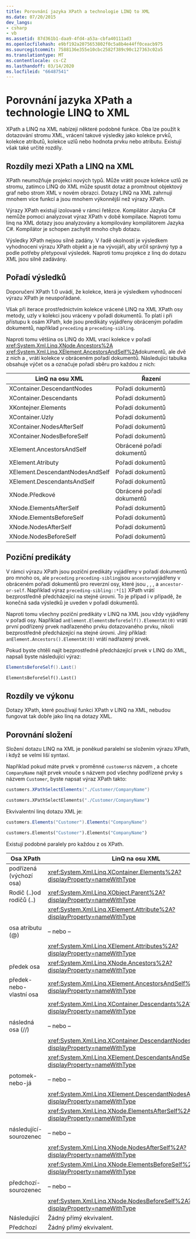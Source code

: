 ```yaml
---
title: Porovnání jazyka XPath a technologie LINQ to XML
ms.date: 07/20/2015
dev_langs:
- csharp
- vb
ms.assetid: 87d361b1-daa9-4fd4-a53a-cbfa40111ad3
ms.openlocfilehash: e9bf192a2075653802f0c5a8b4e44ff0ceacb975
ms.sourcegitcommit: 7588136e355e10cbc2582f389c90c127363c02a5
ms.translationtype: MT
ms.contentlocale: cs-CZ
ms.lasthandoff: 03/14/2020
ms.locfileid: "66487541"
---
```

# <a name="comparison-of-xpath-and-linq-to-xml"></a>Porovnání jazyka XPath a technologie LINQ to XML
XPath a LINQ na XML nabízejí některé podobné funkce. Oba lze použít k dotazování stromu XML, vrácení takové výsledky jako kolekce prvků, kolekce atributů, kolekce uzlů nebo hodnota prvku nebo atributu. Existují však také určité rozdíly.  
  
## <a name="differences-between-xpath-and-linq-to-xml"></a>Rozdíly mezi XPath a LINQ na XML  
 XPath neumožňuje projekci nových typů. Může vrátit pouze kolekce uzlů ze stromu, zatímco LINQ do XML může spustit dotaz a promítnout objektový graf nebo strom XML v novém obrazci. Dotazy LINQ na XML zahrnují mnohem více funkcí a jsou mnohem výkonnější než výrazy XPath.  
  
 Výrazy XPath existují izolovaně v rámci řetězce. Kompilátor Jazyka C# nemůže pomoci analyzovat výraz XPath v době kompilace. Naproti tomu linq na XML dotazy jsou analyzovány a kompilovány kompilátorem Jazyka C#. Kompilátor je schopen zachytit mnoho chyb dotazu.  
  
 Výsledky XPath nejsou silně zadány. V řadě okolností je výsledkem vyhodnocení výrazu XPath objekt a je na vývojáři, aby určil správný typ a podle potřeby přetypoval výsledek. Naproti tomu projekce z linq do dotazu XML jsou silně zadávány.  
  
## <a name="result-ordering"></a>Pořadí výsledků  
 Doporučení XPath 1.0 uvádí, že kolekce, která je výsledkem vyhodnocení výrazu XPath je neuspořádané.  
  
 Však při iterace prostřednictvím kolekce vrácené LINQ na XML XPath osy metody, uzly v kolekci jsou vráceny v pořadí dokumentů. To platí i při přístupu k osám XPath, kde jsou predikáty vyjádřeny obráceným pořadím dokumentů, například `preceding` a `preceding-sibling`.  
  
 Naproti tomu většina os LINQ do XML vrací kolekce v pořadí <xref:System.Xml.Linq.XNode.Ancestors%2A> <xref:System.Xml.Linq.XElement.AncestorsAndSelf%2A>dokumentů, ale dvě z nich a , vrátí kolekce v obráceném pořadí dokumentů. Následující tabulka obsahuje výčet os a označuje pořadí sběru pro každou z nich:  
  
|LinQ na osu XML|Řazení|  
|----------------------|--------------|  
|XContainer.DescendantNodes|Pořadí dokumentů|  
|XContainer.Descendants|Pořadí dokumentů|  
|XKontejner.Elements|Pořadí dokumentů|  
|XContainer.Uzly|Pořadí dokumentů|  
|XContainer.NodesAfterSelf|Pořadí dokumentů|  
|XContainer.NodesBeforeSelf|Pořadí dokumentů|  
|XElement.AncestorsAndSelf|Obrácené pořadí dokumentů|  
|XElement.Atributy|Pořadí dokumentů|  
|XElement.DescendantNodesAndSelf|Pořadí dokumentů|  
|XElement.DescendantsAndSelf|Pořadí dokumentů|  
|XNode.Předkové|Obrácené pořadí dokumentů|  
|XNode.ElementsAfterSelf|Pořadí dokumentů|  
|XNode.ElementsBeforeSelf|Pořadí dokumentů|  
|XNode.NodesAfterSelf|Pořadí dokumentů|  
|XNode.NodesBeforeSelf|Pořadí dokumentů|  
  
## <a name="positional-predicates"></a>Poziční predikáty  
 V rámci výrazu XPath jsou poziční predikáty vyjádřeny v pořadí dokumentů pro mnoho os, ale `preceding` `preceding-sibling`jsou `ancestor`vyjádřeny v obráceném pořadí dokumentů pro reverzní osy, které jsou , , , a `ancestor-or-self`. Například výraz `preceding-sibling::*[1]` XPath vrátí bezprostředně předcházející na stejné úrovni. To je případ i v případě, že konečná sada výsledků je uveden v pořadí dokumentů.  
  
 Naproti tomu všechny poziční predikáty v LINQ na XML jsou vždy vyjádřeny v pořadí osy. Například `anElement.ElementsBeforeSelf().ElementAt(0)` vrátí první podřízený prvek nadřazeného prvku dotazovaného prvku, nikoli bezprostředně předcházející na stejné úrovni. Jiný příklad: `anElement.Ancestors().ElementAt(0)` vrátí nadřazený prvek.  
  
 Pokud byste chtěli najít bezprostředně předcházející prvek v LINQ do XML, napsali byste následující výraz:  
  
```csharp
ElementsBeforeSelf().Last()
```
  
```vb
ElementsBeforeSelf().Last()
```
  
## <a name="performance-differences"></a>Rozdíly ve výkonu  
 Dotazy XPath, které používají funkci XPath v LINQ na XML, nebudou fungovat tak dobře jako linq na dotazy XML.  
  
## <a name="comparison-of-composition"></a>Porovnání složení  
 Složení dotazu LINQ na XML je poněkud paralelní se složením výrazu XPath, i když se velmi liší syntaxí.  
  
 Například pokud máte prvek v proměnné `customers`s názvem , a chcete `CompanyName` najít prvek vnouče s názvem pod všechny podřízené prvky s názvem `Customer`, byste napsat výraz XPath takto:  
  
```csharp  
customers.XPathSelectElements("./Customer/CompanyName")
```  
  
```vb
customers.XPathSelectElements("./Customer/CompanyName")
```

 Ekvivalentní linq dotazu XML je:  
  
```csharp  
customers.Elements("Customer").Elements("CompanyName")
```  
  
```vb
customers.Elements("Customer").Elements("CompanyName")
```  

 Existují podobné paralely pro každou z os XPath.  
  
|Osa XPath|LinQ na osu XML|  
|----------------|----------------------|  
|podřízená (výchozí osa)|<xref:System.Xml.Linq.XContainer.Elements%2A?displayProperty=nameWithType>|  
|Rodič (..)od rodičů (..)|<xref:System.Xml.Linq.XObject.Parent%2A?displayProperty=nameWithType>|  
|osa atributu (@)|<xref:System.Xml.Linq.XElement.Attribute%2A?displayProperty=nameWithType><br /><br /> – nebo –<br /><br /> <xref:System.Xml.Linq.XElement.Attributes%2A?displayProperty=nameWithType>|  
|předek osa|<xref:System.Xml.Linq.XNode.Ancestors%2A?displayProperty=nameWithType>|  
|předek-nebo-vlastní osa|<xref:System.Xml.Linq.XElement.AncestorsAndSelf%2A?displayProperty=nameWithType>|  
|následná osa (//)|<xref:System.Xml.Linq.XContainer.Descendants%2A?displayProperty=nameWithType><br /><br /> – nebo –<br /><br /> <xref:System.Xml.Linq.XContainer.DescendantNodes%2A?displayProperty=nameWithType>|  
|potomek-nebo-já|<xref:System.Xml.Linq.XElement.DescendantsAndSelf%2A?displayProperty=nameWithType><br /><br /> – nebo –<br /><br /> <xref:System.Xml.Linq.XElement.DescendantNodesAndSelf%2A?displayProperty=nameWithType>|  
|následující-sourozenec|<xref:System.Xml.Linq.XNode.ElementsAfterSelf%2A?displayProperty=nameWithType><br /><br /> – nebo –<br /><br /> <xref:System.Xml.Linq.XNode.NodesAfterSelf%2A?displayProperty=nameWithType>|  
|předchozí-sourozenec|<xref:System.Xml.Linq.XNode.ElementsBeforeSelf%2A?displayProperty=nameWithType><br /><br /> – nebo –<br /><br /> <xref:System.Xml.Linq.XNode.NodesBeforeSelf%2A?displayProperty=nameWithType>|  
|Následující|Žádný přímý ekvivalent.|  
|Předchozí|Žádný přímý ekvivalent.|  
  